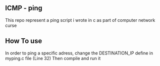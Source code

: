 ## ICMP - ping 

This repo represent a ping script i wrote in c as part of computer network curse

## How To use

In order to ping a specific adress, change the DESTINATION_IP define in myping.c file (Line 32)
Then compile and run it 
